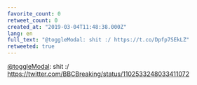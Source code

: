 ```yaml
---
favorite_count: 0
retweet_count: 0
created_at: "2019-03-04T11:48:38.000Z"
lang: en
full_text: "@toggleModal: shit :/ https://t.co/Dpfp7SEkLZ"
retweeted: true
---
```


[@toggleModal](https://twitter.com/toggleModal): shit :/
<https://twitter.com/BBCBreaking/status/1102533248033411072>
